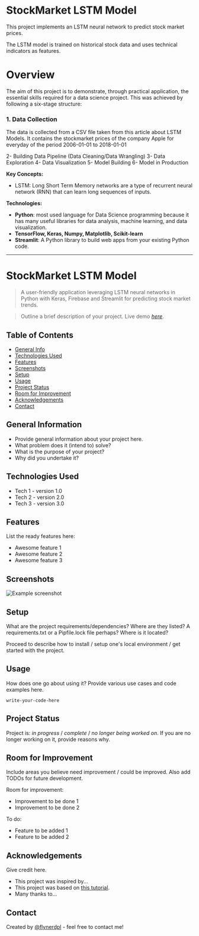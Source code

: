 # StockMarket LSTM Model

This project implements an LSTM neural network to predict stock market prices.

The LSTM model is trained on historical stock data and uses technical indicators as features.

# Overview

The aim of this project is to demonstrate, through practical application, the essential skills required for a data science project. This was achieved by following a six-stage structure:

### 1. Data Collection
The data is collected from a CSV file taken from this article about LSTM Models. It contains the stockmarket prices of the company Apple for everyday of the period 2006-01-01 to 2018-01-01

2- Building Data Pipeline (Data Cleaning/Data Wrangling)
3- Data Exploration
4- Data Visualization
5- Model Building
6- Model in Production

<!-- (Explain the key concepts and technologies involved in the project.) -->

__Key Concepts:__
- LSTM: Long Short Term Memory networks are a type of recurrent neural network (RNN) that can learn long sequences of inputs.

__Technologies:__
- __Python__: most used language for Data Science programming because it has many useful libraries for data analysis, machine learning, and data visualization.
- __TensorFlow, Keras, Numpy, Matplotlib, Scikit-learn__
- __Streamlit__: A Python library to build web apps from your existing Python code.

-----------------

# StockMarket LSTM Model
> A user-friendly application leveraging LSTM neural networks in Python with Keras, Firebase and Streamlit for predicting stock market trends.


> Outline a brief description of your project.
> Live demo [_here_](https://www.example.com). <!-- If you have the project hosted somewhere, include the link here. -->

## Table of Contents
* [General Info](#general-information)
* [Technologies Used](#technologies-used)
* [Features](#features)
* [Screenshots](#screenshots)
* [Setup](#setup)
* [Usage](#usage)
* [Project Status](#project-status)
* [Room for Improvement](#room-for-improvement)
* [Acknowledgements](#acknowledgements)
* [Contact](#contact)
<!-- * [License](#license) -->


## General Information
- Provide general information about your project here.
- What problem does it (intend to) solve?
- What is the purpose of your project?
- Why did you undertake it?
<!-- You don't have to answer all the questions - just the ones relevant to your project. -->


## Technologies Used
- Tech 1 - version 1.0
- Tech 2 - version 2.0
- Tech 3 - version 3.0


## Features
List the ready features here:
- Awesome feature 1
- Awesome feature 2
- Awesome feature 3


## Screenshots
![Example screenshot](./img/screenshot.png)
<!-- If you have screenshots you'd like to share, include them here. -->


## Setup
What are the project requirements/dependencies? Where are they listed? A requirements.txt or a Pipfile.lock file perhaps? Where is it located?

Proceed to describe how to install / setup one's local environment / get started with the project.


## Usage
How does one go about using it?
Provide various use cases and code examples here.

`write-your-code-here`


## Project Status
Project is: _in progress_ / _complete_ / _no longer being worked on_. If you are no longer working on it, provide reasons why.


## Room for Improvement
Include areas you believe need improvement / could be improved. Also add TODOs for future development.

Room for improvement:
- Improvement to be done 1
- Improvement to be done 2

To do:
- Feature to be added 1
- Feature to be added 2


## Acknowledgements
Give credit here.
- This project was inspired by...
- This project was based on [this tutorial](https://www.example.com).
- Many thanks to...


## Contact
Created by [@flynerdpl](https://www.flynerd.pl/) - feel free to contact me!


<!-- Optional -->
<!-- ## License -->
<!-- This project is open source and available under the [... License](). -->

<!-- You don't have to include all sections - just the one's relevant to your project -->
